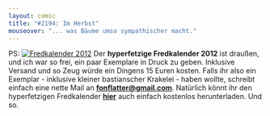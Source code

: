 ```yaml
---
layout: comic
title: "#2194: Im Herbst"
mouseover: "... was Bäume umso sympathischer macht."
---
```


PS:
<a href="http://www.fonflatter.de/kalender" title="Fredkalender 2012"><img src="http://www.fonflatter.de/bilder/kalender2012_or.png" alt="Fredkalender 2012" /></a>
Der <strong>hyperfetzige Fredkalender 2012</strong><a href="http://www.fonflatter.de/kalender" title="Fredkalender 2012"></a> ist draußen, und ich war so frei, ein paar Exemplare in Druck zu geben. Inklusive Versand und so Zeug würde ein Dingens 15 Euren kosten. Falls ihr also ein Exemplar - inklusive kleiner bastianscher Krakelei  - haben wollte, schreibt einfach eine nette Mail an <a href="mailto:fonflatter@gmail.com"><strong>fonflatter@gmail.com</strong></a>.
Natürlich könnt ihr den hyperfetzigen Fredkalender <a href="http://www.fonflatter.de/kalender" title="Fredkalender 2012"><strong>hier</strong></a> auch einfach kostenlos herunterladen. 
Und so.
